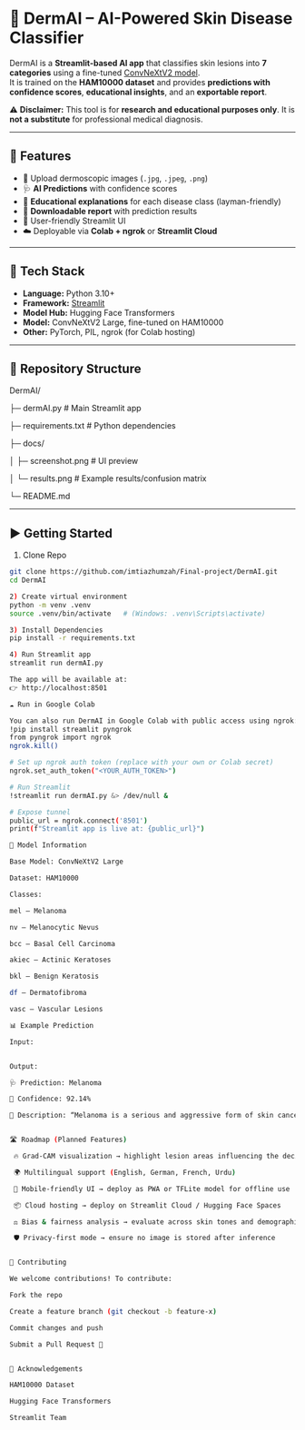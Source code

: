 # 🧠 DermAI – AI-Powered Skin Disease Classifier

DermAI is a **Streamlit-based AI app** that classifies skin lesions into **7 categories** using a fine-tuned [ConvNeXtV2 model](https://huggingface.co/ALM-AHME/convnextv2-large-1k-224-finetuned-Lesion-Classification-HAM10000-AH-60-20-20).  
It is trained on the **HAM10000 dataset** and provides **predictions with confidence scores**, **educational insights**, and an **exportable report**.  

⚠️ **Disclaimer:** This tool is for **research and educational purposes only**. It is **not a substitute** for professional medical diagnosis.

---

## 🚀 Features

- 📂 Upload dermoscopic images (`.jpg`, `.jpeg`, `.png`)  
- 🩺 **AI Predictions** with confidence scores  
- 📖 **Educational explanations** for each disease class (layman-friendly)  
- 📝 **Downloadable report** with prediction results  
- 🎨 User-friendly Streamlit UI  
- ☁️ Deployable via **Colab + ngrok** or **Streamlit Cloud**  

---

## 🔧 Tech Stack

- **Language:** Python 3.10+  
- **Framework:** [Streamlit](https://streamlit.io/)  
- **Model Hub:** Hugging Face Transformers  
- **Model:** ConvNeXtV2 Large, fine-tuned on HAM10000  
- **Other:** PyTorch, PIL, ngrok (for Colab hosting)  

---

## 📂 Repository Structure

DermAI/

├─ dermAI.py # Main Streamlit app

├─ requirements.txt # Python dependencies

├─ docs/

│ ├─ screenshot.png # UI preview

│ └─ results.png # Example results/confusion matrix

└─ README.md


---

## ▶️ Getting Started

1) Clone Repo
```bash
git clone https://github.com/imtiazhumzah/Final-project/DermAI.git
cd DermAI

2) Create virtual environment
python -m venv .venv
source .venv/bin/activate   # (Windows: .venv\Scripts\activate)

3) Install Dependencies
pip install -r requirements.txt

4) Run Streamlit app
streamlit run dermAI.py

The app will be available at:
👉 http://localhost:8501

☁️ Run in Google Colab

You can also run DermAI in Google Colab with public access using ngrok:
!pip install streamlit pyngrok
from pyngrok import ngrok
ngrok.kill()

# Set up ngrok auth token (replace with your own or Colab secret)
ngrok.set_auth_token("<YOUR_AUTH_TOKEN>")

# Run Streamlit
!streamlit run dermAI.py &> /dev/null &

# Expose tunnel
public_url = ngrok.connect('8501')
print(f"Streamlit app is live at: {public_url}")

🧠 Model Information

Base Model: ConvNeXtV2 Large

Dataset: HAM10000

Classes:

mel – Melanoma

nv – Melanocytic Nevus

bcc – Basal Cell Carcinoma

akiec – Actinic Keratoses

bkl – Benign Keratosis

df – Dermatofibroma

vasc – Vascular Lesions

📊 Example Prediction

Input:


Output:

🩺 Prediction: Melanoma

🎯 Confidence: 92.14%

📖 Description: “Melanoma is a serious and aggressive form of skin cancer...”


🛣️ Roadmap (Planned Features)

 🔥 Grad-CAM visualization → highlight lesion areas influencing the decision

 🌍 Multilingual support (English, German, French, Urdu)

 📲 Mobile-friendly UI → deploy as PWA or TFLite model for offline use

 📦 Cloud hosting → deploy on Streamlit Cloud / Hugging Face Spaces

 ⚖️ Bias & fairness analysis → evaluate across skin tones and demographics

 🛡️ Privacy-first mode → ensure no image is stored after inference


🙌 Contributing

We welcome contributions! To contribute:

Fork the repo

Create a feature branch (git checkout -b feature-x)

Commit changes and push

Submit a Pull Request 🚀


👏 Acknowledgements

HAM10000 Dataset

Hugging Face Transformers

Streamlit Team

